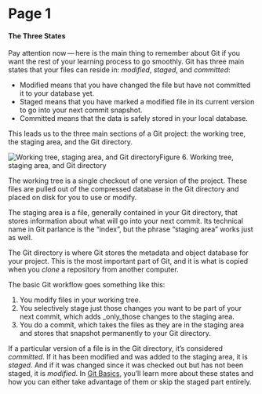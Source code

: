 # Page 1

#### The Three States <a href="#_the_three_states" id="_the_three_states"></a>

Pay attention now — here is the main thing to remember about Git if you want the rest of your learning process to go smoothly. Git has three main states that your files can reside in: _modified_, _staged_, and _committed_:

* Modified means that you have changed the file but have not committed it to your database yet.
* Staged means that you have marked a modified file in its current version to go into your next commit snapshot.
* Committed means that the data is safely stored in your local database.

This leads us to the three main sections of a Git project: the working tree, the staging area, and the Git directory.

![Working tree, staging area, and Git directory](https://git-scm.com/book/en/v2/images/areas.png)Figure 6. Working tree, staging area, and Git directory

The working tree is a single checkout of one version of the project. These files are pulled out of the compressed database in the Git directory and placed on disk for you to use or modify.

The staging area is a file, generally contained in your Git directory, that stores information about what will go into your next commit. Its technical name in Git parlance is the “index”, but the phrase “staging area” works just as well.

The Git directory is where Git stores the metadata and object database for your project. This is the most important part of Git, and it is what is copied when you _clone_ a repository from another computer.

The basic Git workflow goes something like this:

1. You modify files in your working tree.
2. You selectively stage just those changes you want to be part of your next commit, which adds _only_those changes to the staging area.
3. You do a commit, which takes the files as they are in the staging area and stores that snapshot permanently to your Git directory.

If a particular version of a file is in the Git directory, it’s considered _committed_. If it has been modified and was added to the staging area, it is _staged_. And if it was changed since it was checked out but has not been staged, it is _modified_. In [Git Basics](https://git-scm.com/book/en/v2/ch00/ch02-git-basics-chapter), you’ll learn more about these states and how you can either take advantage of them or skip the staged part entirely.
